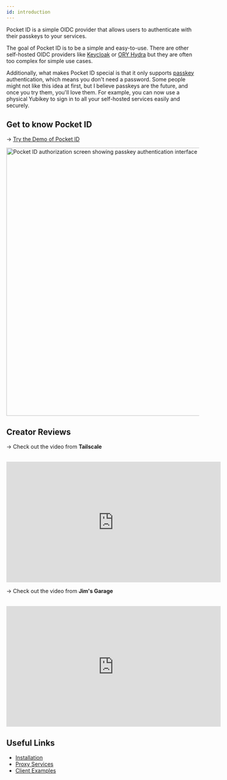 ```yaml
---
id: introduction
---
```


Pocket ID is a simple OIDC provider that allows users to authenticate with their passkeys to your services.

The goal of Pocket ID is to be a simple and easy-to-use. There are other self-hosted OIDC providers like [Keycloak](https://www.keycloak.org/) or [ORY Hydra](https://www.ory.sh/hydra/) but they are often too complex for simple use cases.

Additionally, what makes Pocket ID special is that it only supports [passkey](https://www.passkeys.io/) authentication, which means you don't need a password. Some people might not like this idea at first, but I believe passkeys are the future, and once you try them, you'll love them. For example, you can now use a physical Yubikey to sign in to all your self-hosted services easily and securely.

## Get to know Pocket ID

→ [Try the Demo of Pocket ID](https://demo.pocket-id.org)

<img src="/img/landing/authorize_screenshot.png" width="700" alt="Pocket ID authorization screen showing passkey authentication interface"/>

## Creator Reviews

→ Check out the video from **Tailscale** <br />

&nbsp;<iframe width="560" height="315" src="https://www.youtube.com/embed/sPUkAm7yDlU?si=nXasArwOzEhZdfF-" title="Tailscale Video" frameborder="0" allow="accelerometer; autoplay; clipboard-write; encrypted-media; gyroscope; picture-in-picture; web-share" referrerpolicy="strict-origin-when-cross-origin" allowfullscreen></iframe>

→ Check out the video from **Jim's Garage** <br />

&nbsp;<iframe width="560" height="315" src="https://www.youtube.com/embed/QC5IUmu7cgw" title="JimsGarage Video" frameborder="0" allow="accelerometer; autoplay; clipboard-write; encrypted-media; gyroscope; picture-in-picture; web-share" referrerpolicy="strict-origin-when-cross-origin" allowfullscreen></iframe>

## Useful Links

- [Installation](/docs/setup/installation)
- [Proxy Services](/docs/guides/proxy-services)
- [Client Examples](/docs/client-examples)
